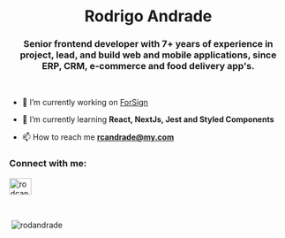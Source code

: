 <h1 align="center">Rodrigo Andrade</h1>
<h3 align="center">Senior frontend developer with 7+ years of experience in project, lead, and build web and mobile applications, since ERP, CRM, e-commerce and food delivery app's.</h3>

<br>

- 🔭 I’m currently working on [ForSign](https://www.forsign.digital/)

- 🌱 I’m currently learning **React, NextJs, Jest and Styled Components**

- 📫 How to reach me **rcandrade@my.com**

<h3 align="left">Connect with me:</h3>
<p align="left">
<a href="https://linkedin.com/in/rodcandrade" target="blank"><img align="center" src="https://raw.githubusercontent.com/rahuldkjain/github-profile-readme-generator/master/src/images/icons/Social/linked-in-alt.svg" alt="rodcandrade" height="30" width="40" /></a>
</p>

<br>

<p>&nbsp;<img align="center" src="https://github-readme-stats.vercel.app/api?username=rodandrade&show_icons=true&theme=dark&locale=en&icon_color=9D0191" alt="rodandrade" /></p>
